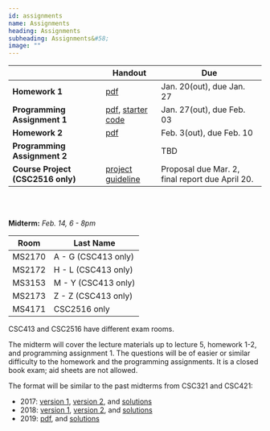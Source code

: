 ```yaml
---
id: assignments
name: Assignments
heading: Assignments
subheading: Assignments&#58;
image: ""
---
```


|           | Handout                | Due
|-----------|------------------------|---------
| **Homework 1**   |  [pdf](/assets/misc/HW01.pdf)        | Jan. 20(out), due Jan. 27 
| **Programming Assignment 1**   | [pdf](/assets/misc/PA01.pdf), [starter code](/assets/misc/a1-code.zip)       | Jan. 27(out), due Feb. 03 
| **Homework 2**   |  [pdf](/assets/misc/HW02.pdf)        | Feb. 3(out), due Feb. 10 
| **Programming Assignment 2**   |          | TBD 
| **Course Project (CSC2516 only)**   |  [project guideline](/assets/misc/project_handout.pdf)        | Proposal due Mar. 2, final report due April 20. 

<br/> 

<br/> 

**Midterm:**  *Feb. 14, 6 - 8pm*

| Room         |    Last Name | 
|--------------|--------------|
| MS2170  | A - G (CSC413 only)      |
| MS2172  | H - L (CSC413 only)      |
| MS3153  | M - Y (CSC413 only)      |
| MS2173  | Z - Z (CSC413 only)      |
| MS4171  | CSC2516 only      |

CSC413 and CSC2516 have different exam rooms. 

The midterm will cover the lecture materials up to lecture 5, homework 1-2, and programming assignment 1. The questions will be of easier or similar difficulty to the homework and the programming assignments. It is a closed book exam; aid sheets are not allowed.

The format will be similar to the past midterms from CSC321 and CSC421:

- 2017: [version 1](http://www.cs.toronto.edu/~rgrosse/courses/csc321_2018/practice_tests/midterm2017a.pdf), [version 2](http://www.cs.toronto.edu/~rgrosse/courses/csc321_2018/practice_tests/midterm2017b.pdf), and [solutions](http://www.cs.toronto.edu/~rgrosse/courses/csc321_2018/practice_tests/midterm2017_solutions.pdf)
- 2018: [version 1](http://www.cs.toronto.edu/~rgrosse/courses/csc321_2018/exams/midterm2.pdf), [version 2](http://www.cs.toronto.edu/~rgrosse/courses/csc321_2018/exams/midterm1.pdf), and [solutions](http://www.cs.toronto.edu/~rgrosse/courses/csc321_2018/exams/midterm_solutions.pdf)
- 2019: [pdf](/assets/misc/midterm_2019.pdf), and [solutions](/assets/misc/midterm_solution_2019.pdf)

